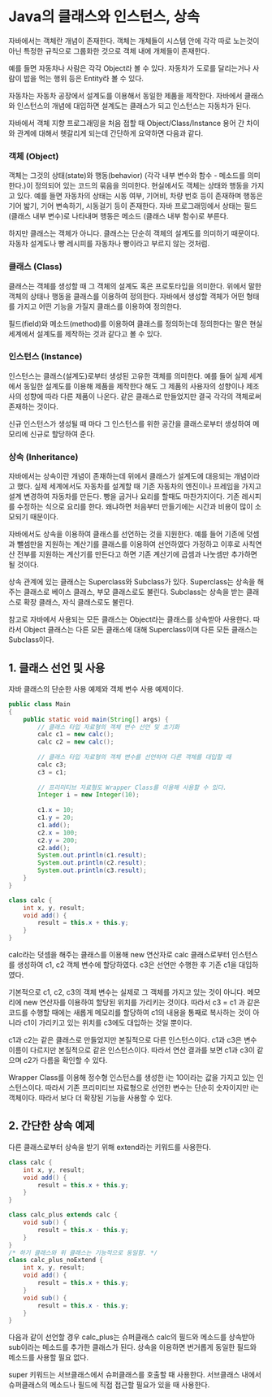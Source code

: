 # Java의 클래스와 인스턴스, 상속

자바에서는 객체란 개념이 존재한다. 객체는 개체들이 시스템 안에 각각 따로 노는것이 아닌 특정한 규칙으로 그룹화한 것으로 객체 내에 개체들이 존재한다.

예를 들면 자동차나 사람은 각각 Object라 볼 수 있다. 자동차가 도로를 달리는거나 사람이 밥을 먹는 행위 등은 Entity라 볼 수 있다.

자동차는 자동차 공장에서 설계도를 이용해서 동일한 제품을 제작한다. 자바에서 클래스와 인스턴스의 개념에 대입하면 설계도는 클래스가 되고 인스턴스는 자동차가 된다.

자바에서 객체 지향 프로그래밍을 처음 접할 때 Object/Class/Instance 용어 간 차이와 관계에 대해서 헷갈리게 되는데 간단하게 요약하면 다음과 같다.

### 객체 (Object)

객체는 그것의 상태(state)와 행동(behavior) (각각 내부 변수와 함수 - 메소드를 의미한다.)이 정의되어 있는 코드의 묶음을 의미한다. 현실에서도 객체는 상태와 행동을 가지고 있다. 예를 들면 자동차의 상태는 시동 여부, 기어비, 차량 번호 등이 존재하며 행동은 기어 밟기, 기어 변속하기, 시동걸기 등이 존재한다. 자바 프로그래밍에서 상태는 필드 (클래스 내부 변수)로 나타내며 행동은 메소드 (클래스 내부 함수)로 부른다.

하지만 클래스는 객체가 아니다. 클래스는 단순히 객체의 설계도를 의미하기 때문이다. 자동차 설계도나 빵 레시피를 자동차나 빵이라고 부르지 않는 것처럼.

### 클래스 (Class)

클래스는 객체를 생성할 때 그 객체의 설계도 혹은 프로토타입을 의미한다. 위에서 말한 객체의 상태나 행동을 클래스를 이용하여 정의한다. 자바에서 생성할 객체가 어떤 형태를 가지고 어떤 기능을 가질지 클래스를 이용하여 정의한다.

필드(field)와 메소드(method)를 이용하여 클래스를 정의하는데 정의한다는 말은 현실 세계에서 설계도를 제작하는 것과 같다고 볼 수 있다.

### 인스턴스 (Instance)

인스턴스는 클래스(설계도)로부터 생성된 고유한 객체를 의미한다. 예를 들어 실제 세계에서 동일한 설계도를 이용해 제품을 제작한다 해도 그 제품의 사용자의 성향이나 제조사의 성향에 따라 다른 제품이 나온다. 같은 클래스로 만들었지만 결국 각각의 객체로써 존재하는 것이다.

신규 인스턴스가 생성될 때 마다 그 인스턴스를 위한 공간을 클래스로부터 생성하여 메모리에 신규로 할당하여 준다.

### 상속 (Inheritance)

자바에서는 상속이란 개념이 존재하는데 위에서 클래스가 설계도에 대응되는 개념이라고 했다. 실제 세계에서도 자동차를 설계할 때 기존 자동차의 엔진이나 프레임을 가지고 설계 변경하여 자동차를 만든다. 빵을 굽거나 요리를 할때도 마찬가지이다. 기존 레시피를 수정하는 식으로 요리를 한다. 왜냐하면 처음부터 만들기에는 시간과 비용이 많이 소모되기 때문이다.

자바에서도 상속을 이용하여 클래스를 선언하는 것을 지원한다. 예를 들어 기존에 덧셈과 뺄셈만을 지원하는 계산기를 클래스를 이용하여 선언하였다 가정하고 이후로 사칙연산 전부를 지원하는 계산기를 만든다고 하면 기존 계산기에 곱셈과 나눗셈만 추가하면 될 것이다.

상속 관계에 있는 클래스는 Superclass와 Subclass가 있다. Superclass는 상속을 해 주는 클래스로 베이스 클래스, 부모 클래스로도 불린다. Subclass는 상속을 받는 클래스로 확장 클래스, 자식 클래스로도 불린다.

참고로 자바에서 사용되는 모든 클래스는 Object라는 클래스를 상속받아 사용한다. 따라서 Object 클래스는 다른 모든 클래스에 대해 Superclass이며 다른 모든 클래스는 Subclass이다.

## 1. 클래스 선언 및 사용

자바 클래스의 단순한 사용 예제와 객체 변수 사용 예제이다.

```java
public class Main
{
	public static void main(String[] args) {
        // 클래스 타입 자료형의 객체 변수 선언 및 초기화
		calc c1 = new calc();
		calc c2 = new calc();
        
        // 클래스 타입 자료형의 객체 변수를 선언하여 다른 객체를 대입할 때
		calc c3;
		c3 = c1;
        
        // 프리미티브 자료형도 Wrapper Class를 이용해 사용할 수 있다.
        Integer i = new Integer(10);
        
		c1.x = 10;
		c1.y = 20;
		c1.add();
		c2.x = 100;
		c2.y = 200;
		c2.add();
		System.out.println(c1.result);
		System.out.println(c2.result);
		System.out.println(c3.result);
	}
}

class calc {
	int x, y, result;
	void add() {
		result = this.x + this.y;
	}
}
```

calc라는 덧셈을 해주는 클래스를 이용해 new 연산자로 calc 클래스로부터 인스턴스를 생성하여 c1, c2 객체 변수에 할당하였다. c3은 선언만 수행한 후 기존 c1을 대입하였다.

기본적으로 c1, c2, c3의 객체 변수는 실제로 그 객체를 가지고 있는 것이 아니다. 메모리에 new 연산자를 이용하여 할당된 위치를 가리키는 것이다. 따라서 c3 = c1 과 같은 코드를 수행할 때에는 새롭게 메모리를 할당하여 c1의 내용을 통째로 복사하는 것이 아니라 c1이 가리키고 있는 위치를 c3에도 대입하는 것일 뿐이다.

c1과 c2는 같은 클래스로 만들었지만 본질적으로 다른 인스턴스이다. c1과 c3은 변수 이름이 다르지만 본질적으로 같은 인스턴스이다. 따라서 연산 결과를 보면 c1과 c3이 같으며 c2가 다름을 확인할 수 있다.

Wrapper Class를 이용해 정수형 인스턴스를 생성한 i는 10이라는 값을 가지고 있는 인스턴스이다. 따라서 기존 프리미티브 자료형으로 선언한 변수는 단순히 숫자이지만 i는 객체이다. 따라서 보다 더 확장된 기능을 사용할 수 있다.

## 2. 간단한 상속 예제

다른 클래스로부터 상속을 받기 위해 extend라는 키워드를 사용한다.

```java
class calc {
	int x, y, result;
	void add() {
		result = this.x + this.y;
	}
}

class calc_plus extends calc {
	void sub() {
		result = this.x - this.y;
	}
}
/* 하기 클래스와 위 클래스는 기능적으로 동일함. */
class calc_plus_noExtend {
	int x, y, result;
	void add() {
		result = this.x + this.y;
	}
	void sub() {
		result = this.x - this.y;
	}
}
```

다음과 같이 선언할 경우 calc_plus는 슈퍼클래스 calc의 필드와 메소드를 상속받아 sub이라는 메소드를 추가한 클래스가 된다. 상속을 이용하면 번거롭게 동일한 필드와 메소드를 사용할 필요 없다.

super 키워드는 서브클래스에서 슈퍼클래스를 호출할 때 사용한다. 서브클래스 내에서 슈퍼클래스의 메소드나 필드에 직접 접근할 필요가 있을 때 사용한다.